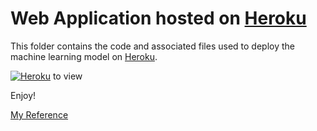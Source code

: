 # Web Application hosted on [Heroku](https://www.heroku.com)

This folder contains the code and associated files used to deploy the machine learning model on [Heroku](https://www.heroku.com). 

<!--https://pyheroku-badge.herokuapp.com/ -->
[![Heroku](https://pyheroku-badge.herokuapp.com/?app=ames-houseprice-app&style=flat)](https://ames-houseprice-app.herokuapp.com/) to view

Enjoy!

[My Reference](https://www.analyticsvidhya.com/blog/2021/06/deploy-your-ml-dl-streamlit-application-on-heroku/)
